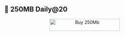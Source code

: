 ## 🦠 250MB Daily@20

<p align="center">
  <a href="https://lipia-online.vercel.app/link/virusidata">
    <img title="Buy 250Mb" src="https://img.shields.io/badge/BUY DATA-green?style=for-the-badge&logo=Virusi" width="220" height="38.45"/>
  </a>
</p>

